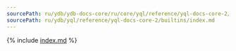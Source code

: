 ```yaml
---
sourcePath: ru/ydb/ydb-docs-core/ru/core/yql/reference/yql-docs-core-2/builtins/index.md
sourcePath: ru/ydb/yql/reference/yql-docs-core-2/builtins/index.md
---
```



{% include [index.md](_includes/index.md) %}
